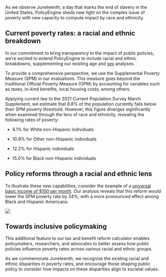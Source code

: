 As we observe Juneteenth, a day that marks the end of slavery in the United States, PolicyEngine sheds new light on the complex issue of poverty with new capacity to compute impact by race and ethnicity.

## Current poverty rates: a racial and ethnic breakdown

In our commitment to bring transparency to the impact of public policies, we’re excited to extend PolicyEngine to include racial and ethnic breakdowns, supplementing our existing age and [sex](https://policyengine.org/us/blog/breaking-down-us-poverty-impacts-by-sex) analyses.

To provide a comprehensive perspective, we use the Supplemental Poverty Measure (SPM) in our evaluations. This measure goes beyond the traditional Official Poverty Measure (OPM) by accounting for variables such as taxes, in-kind benefits, local housing costs, among others.

Applying current law to the 2021 Current Population Survey March Supplement, we estimate that 8.8% of the population currently falls below their SPM poverty threshold. However, this figure diverges significantly when examined through the lens of race and ethnicity, revealing the following rates of poverty:

* 6.1% for White non-Hispanic individuals

* 10.9% for Other non-Hispanic individuals

* 12.2% for Hispanic individuals

* 15.0% for Black non-Hispanic individuals

## Policy reforms through a racial and ethnic lens

To illustrate these new capabilities, consider the example of a [universal basic income of $100 per month](https://policyengine.org/us/policy?focus=policyOutput.racialPovertyImpact&reform=15208&region=us&timePeriod=2023&baseline=2). Our analysis reveals that this reform would lower the SPM poverty rate by 24%, with a more pronounced effect among Black and Hispanic Americans.

![](https://cdn-images-1.medium.com/max/2876/0*ZjUKWl8gUE0jKxVT)

## Towards inclusive policymaking

This additional feature to our tax and benefit reform calculator enables policymakers, researchers, and advocates to better assess how public policies influence poverty rates across various racial and ethnic groups.

As we commemorate Juneteenth, we recognize the existing racial and ethnic disparities in poverty rates, and encourage those shaping public policy to consider how impacts on these disparities align to societal values.
